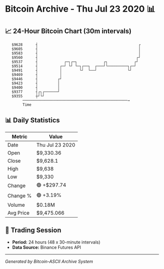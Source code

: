 # Bitcoin Archive - Thu Jul 23 2020 📊

## 📈 24-Hour Bitcoin Chart (30m intervals)

```
   $9628      ┤                                              ┌ 
   $9605      ┤                                              │ 
   $9583      ┤                                              │ 
   $9560      ┤                                             ┌┘ 
   $9537      ┤            ┌─┐┌─┐            ┌┐            ┌┘  
   $9514      ┤          ┌─┘ └┘ └─┐┌──┐  ┌───┘└─────────┐┌─┘   
   $9491      ┤          │        └┘  └──┘              └┘     
   $9469      ┤          │                                     
   $9446      ┤         ┌┘                                     
   $9423      ┤         │                                      
   $9400      ┤         │                                      
   $9377      ┤┌┐┌──────┘                                      
   $9355      ┼┘└┘                                             
        ────────────────────────────────────────────────→
        Time
```

## 📊 Daily Statistics

| Metric | Value |
|--------|-------|
| Date | Thu Jul 23 2020 |
| Open | $9,330.36 |
| Close | $9,628.1 |
| High | $9,638 |
| Low | $9,330 |
| Change | 🟢 +$297.74 |
| Change % | 🟢 +3.19% |
| Volume | $0.18M |
| Avg Price | $9,475.066 |

## 📅 Trading Session

- **Period:** 24 hours (48 x 30-minute intervals)
- **Data Source:** Binance Futures API

---
*Generated by Bitcoin-ASCII Archive System*
